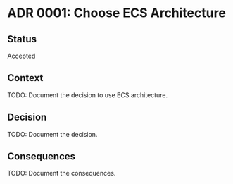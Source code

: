 # ADR 0001: Choose ECS Architecture

## Status
Accepted

## Context
TODO: Document the decision to use ECS architecture.

## Decision
TODO: Document the decision.

## Consequences
TODO: Document the consequences.
